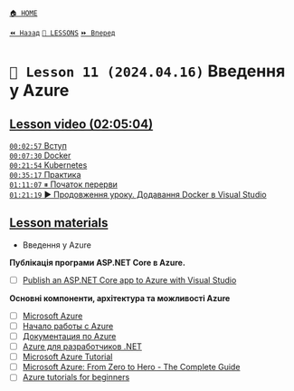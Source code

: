 [`🏠 HOME`](../../../README.md)  

[`⏪ Назад`](../10/README.md)  [`📗 LESSONS`](../../README.md)  [`⏩ Вперед`](../12/README.md)  

# `📗 Lesson 11 (2024.04.16)` Введення у Azure

## [Lesson video (02:05:04)](https://youtu.be/y_BgkUq401s)

[`00:02:57` Вступ](https://youtu.be/y_BgkUq401s?t=177)  
[`00:07:30` Docker](https://youtu.be/y_BgkUq401s?t=450)  
[`00:21:54` Kubernetes](https://youtu.be/y_BgkUq401s?t=1314)  
[`00:35:17` Практика](https://youtu.be/y_BgkUq401s?t=2117)  
[`01:11:07` ⏸ Початок перерви](https://youtu.be/y_BgkUq401s?t=4267)  
[`01:21:19` ▶️ Продовження уроку. Додавання Docker в Visual Studio](https://youtu.be/y_BgkUq401s?t=4879)  

## [Lesson materials](https://lms.ithillel.ua/groups/65a65fe34c3a2d3372eef8ea/lessons/65a65fe44c3a2d3372eef975)

- Введення у Azure

**Публікація програми ASP.NET Core в Azure.**

- [ ] [Publish an ASP.NET Core app to Azure with Visual Studio](https://learn.microsoft.com/en-us/aspnet/core/tutorials/publish-to-azure-webapp-using-vs?view=aspnetcore-8.0)

**Основнi компоненти, архiтектура та можливостi Azure**

- [ ] [Microsoft Azure](https://www.techtarget.com/searchcloudcomputing/definition/Windows-Azure)
- [ ] [Начало работы с Azure](https://azure.microsoft.com/ru-ru/get-started)
- [ ] [Документация по Azure](https://learn.microsoft.com/ru-ru/azure/?product=popular)
- [ ] [Azure для разработчиков .NET](https://learn.microsoft.com/ru-ru/dotnet/azure/)
- [ ] [Microsoft Azure Tutorial](https://www.tutorialspoint.com/microsoft_azure/index.htm)
- [ ] [Microsoft Azure: From Zero to Hero - The Complete Guide](https://www.udemy.com/course/microsoft-azure-from-zero-to-hero-the-complete-guide/)
- [ ] [Azure tutorials for beginners](https://www.pragimtech.com/blog/azure/azure-tutorials-for-beginners/)